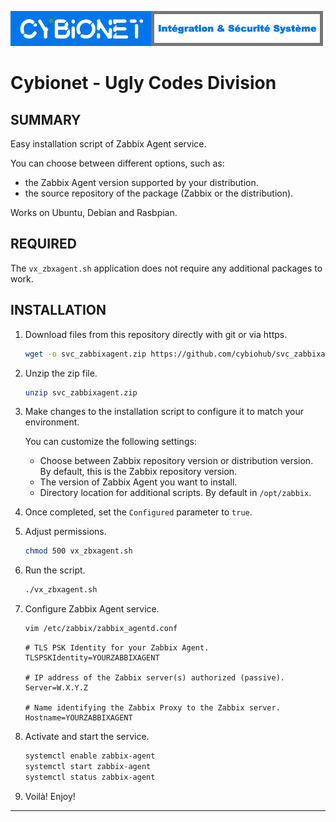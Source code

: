![alt text][logo]

# Cybionet - Ugly Codes Division

## SUMMARY

Easy installation script of Zabbix Agent service.

You can choose between different options, such as:
- the Zabbix Agent version supported by your distribution.
- the source repository of the package (Zabbix or the distribution).

Works on Ubuntu, Debian and Rasbpian.


## REQUIRED

The `vx_zbxagent.sh` application does not require any additional packages to work.


## INSTALLATION

1. Download files from this repository directly with git or via https.
	```bash
	wget -o svc_zabbixagent.zip https://github.com/cybiohub/svc_zabbixagent/archive/refs/heads/main.zip
	```

2. Unzip the zip file.
	```bash
	unzip svc_zabbixagent.zip
	```

3. Make changes to the installation script to configure it to match your environment.
	
	You can customize the following settings: 

	- Choose between Zabbix repository version or distribution version. By default, this is the Zabbix repository version.
	- The version of Zabbix Agent you want to install.
	- Directory location for additional scripts. By default in `/opt/zabbix`.

4. Once completed, set the `Configured` parameter to `true`.

5. Adjust permissions.
	```bash
	chmod 500 vx_zbxagent.sh
	```

6. Run the script.
	```bash
	./vx_zbxagent.sh
	```

7. Configure Zabbix Agent service.
	```bash
	vim /etc/zabbix/zabbix_agentd.conf
	```
	```
	# TLS PSK Identity for your Zabbix Agent.
	TLSPSKIdentity=YOURZABBIXAGENT
	
	# IP address of the Zabbix server(s) authorized (passive).
	Server=W.X.Y.Z
	
	# Name identifying the Zabbix Proxy to the Zabbix server.
	Hostname=YOURZABBIXAGENT
	```

8. Activate and start the service.
	```bash
	systemctl enable zabbix-agent
	systemctl start zabbix-agent
	systemctl status zabbix-agent
	```
9. Voilà! Enjoy!
---
[logo]: ./md/logo.png "Cybionet"
